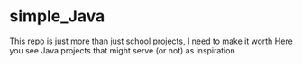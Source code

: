 # simple_Java
This repo is just more than just school projects, I need to make it worth
Here you see Java projects that might serve (or not) as inspiration

